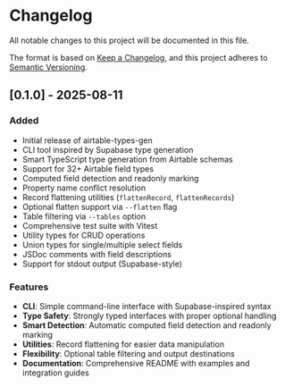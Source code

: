 # Changelog

All notable changes to this project will be documented in this file.

The format is based on [Keep a Changelog](https://keepachangelog.com/en/1.0.0/),
and this project adheres to [Semantic Versioning](https://semver.org/spec/v2.0.0.html).

## [0.1.0] - 2025-08-11

### Added

- Initial release of airtable-types-gen
- CLI tool inspired by Supabase type generation
- Smart TypeScript type generation from Airtable schemas
- Support for 32+ Airtable field types
- Computed field detection and readonly marking
- Property name conflict resolution
- Record flattening utilities (`flattenRecord`, `flattenRecords`)
- Optional flatten support via `--flatten` flag
- Table filtering via `--tables` option
- Comprehensive test suite with Vitest
- Utility types for CRUD operations
- Union types for single/multiple select fields
- JSDoc comments with field descriptions
- Support for stdout output (Supabase-style)

### Features

- **CLI**: Simple command-line interface with Supabase-inspired syntax
- **Type Safety**: Strongly typed interfaces with proper optional handling
- **Smart Detection**: Automatic computed field detection and readonly marking
- **Utilities**: Record flattening for easier data manipulation
- **Flexibility**: Optional table filtering and output destinations
- **Documentation**: Comprehensive README with examples and integration guides
